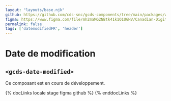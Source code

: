 ```yaml
---
layout: "layouts/base.njk"
github: https://github.com/cds-snc/gcds-components/tree/main/packages/web/src/components/gcds-date-modified
figma: https://www.figma.com/file/mh2maMG2NBtk41k1O1UGHV/Canadian-Digital-Service%E2%80%A8---GC-Design-System?node-id=3471%3A11133&t=ciEmm7GYyGAY73zZ-0
permalink: false
tags: ['datemodifiedFR', 'header']
---
```


<h1 class="mb-0">Date de modification</h1>
<h2 class="mt-0 mb-400"><code>&lt;gcds-date-modified&gt;</code></h2>

Ce composant est en cours de développement.

{% docLinks locale stage figma github %}
{% enddocLinks %}

<br/>
